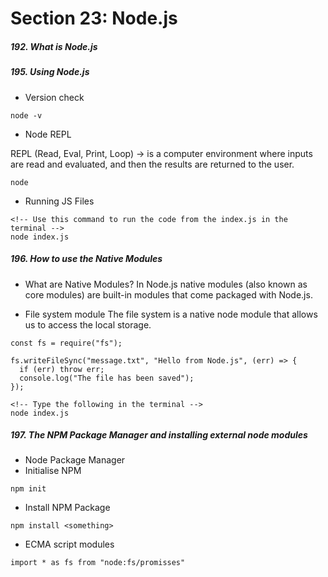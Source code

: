 <h1>Section 23: Node.js</h1>

<h5>192. What is Node.js</h5>

<h5>195. Using Node.js</h5>

- Version check

```
node -v
```

- Node REPL

REPL (Read, Eval, Print, Loop) -> is a computer environment where inputs are read and evaluated, and then the results are returned to the user.

```
node
```

- Running JS Files

```
<!-- Use this command to run the code from the index.js in the terminal -->
node index.js
```

<h5>196. How to use the Native Modules</h5>

- What are Native Modules?
  In Node.js native modules (also known as core modules) are built-in modules that come packaged with Node.js.

- File system module
  The file system is a native node module that allows us to access the local storage.

```node
const fs = require("fs");

fs.writeFileSync("message.txt", "Hello from Node.js", (err) => {
  if (err) throw err;
  console.log("The file has been saved");
});
```

```
<!-- Type the following in the terminal -->
node index.js
```

<h5>197. The NPM Package Manager and installing external node modules</h5>

- Node Package Manager
- Initialise NPM

```
npm init
```

- Install NPM Package

```
npm install <something>
```

- ECMA script modules

```
import * as fs from "node:fs/promisses"
```
